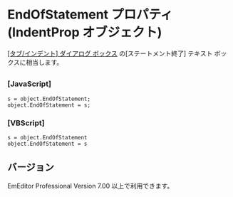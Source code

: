 # EndOfStatement プロパティ (IndentProp オブジェクト)

[\[タブ/インデント\] ダイアログ ボックス](../../dlg/properties/general/indent/index) の\[ステートメント終了\] テキスト ボックスに相当します。

## 

### \[JavaScript\]

```
s = object.EndOfStatement;
object.EndOfStatement = s;
```

### \[VBScript\]

```
s = object.EndOfStatement
object.EndOfStatement = s
```

## バージョン

EmEditor Professional Version 7.00 以上で利用できます。
